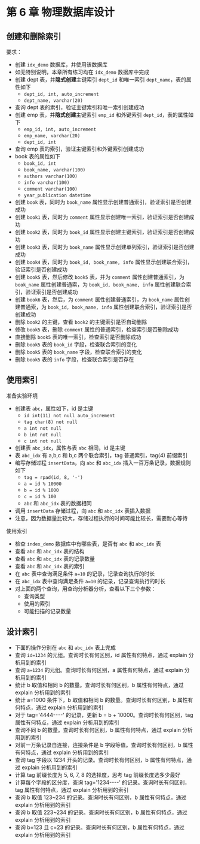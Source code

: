 # 第 6 章 物理数据库设计

## 创建和删除索引

要求：

- 创建 `idx_demo` 数据库，并使用该数据库
- 如无特别说明，本章所有练习均在 `idx_demo` 数据库中完成
- 创建 dept 表，并**隐式创建**主键索引 `dept_id` 和唯一索引 `dept_name`，表的属性如下
  - `dept_id, int, auto_increment`
  - `dept_name, varchar(20)`
- 查询 dept 表的索引，验证主键索引和唯一索引创建成功
- 创建 emp 表，并**隐式创建**主键索引 `emp_id` 和外键索引 `dept_id`，表的属性如下
  - `emp_id, int, auto_increment`
  - `emp_name, varchar(20)`
  - `dept_id, int`
- 查询 emp 表的索引，验证主键索引和外键索引创建成功
- book 表的属性如下
  - `book_id, int`
  - `book_name, varchar(100)`
  - `authors varchar(100)`
  - `info varchar(100)`
  - `comment varchar(100)`
  - `year_publication datetime`
- 创建 `book` 表，同时为 `book_name` 属性显示创建普通索引，验证索引是否创建成功
- 创建 `book1` 表，同时为 `comment` 属性显示创建唯一索引，验证索引是否创建成功
- 创建 `book2` 表，同时为 `book_id` 属性显示创建主键索引，验证索引是否创建成功
- 创建 `book3` 表，同时为 `book_name` 属性显示创建单列索引，验证索引是否创建成功
- 创建 `book4` 表，同时为 `book_id, book_name, info` 属性显示创建联合索引，验证索引是否创建成功
- 创建 `book5` 表，然后修改 `book5` 表，并为 `comment` 属性创建普通索引，为 `book_name` 属性创建普通索，为 `book_id, book_name, info` 属性创建联合索引，验证索引是否创建成功
- 创建 `book6` 表，然后，为 `comment` 属性创建普通索引，为 `book_name` 属性创建普通索，为 `book_id, book_name, info` 属性创建联合索引，验证索引是否创建成功
- 删除 `book2` 的主键，查看 `book2` 的主键索引是否自动删除
- 修改 `book5` 表，删除 `comment` 属性的普通索引，检查索引是否删除成功
- 直接删除 `book5` 表的唯一索引，检查索引是否删除成功
- 删除 `book5` 表的 `book_id` 字段，检查联合索引的变化
- 删除 `book5` 表的 `book_name` 字段，检查联合索引的变化
- 删除 `book5` 表的 `info` 字段，检查联合索引是否存在

## 使用索引

准备实验环境

- 创建表 `abc`，属性如下，id 是主键
  - `id int(11) not null auto_increment`
  - `tag char(8) not null`
  - `a int not null`
  - `b int not null`
  - `c int not null`
- 创建表 `abc_idx`，属性与表 `abc` 相同，id 是主键
- 表 `abc_idx` 有 a,b,c 和 b,c 两个联合索引，tag 普通索引，tag(4) 前缀索引
- 编写存储过程 `insertData`，向 `abc` 和 `abc_idx` 插入一百万条记录，数据规则如下
  - `tag = rpad(id, 8, '-')`
  - `a = id % 10000`
  - `b = id % 1000`
  - `c = id % 100`
  - `abc` 和 `abc_idx` 表的数据相同
- 调用 `insertData` 存储过程，向 `abc` 和 `abc_idx` 表插入数据
- 注意，因为数据量比较大，存储过程执行的时间可能比较长，需要耐心等待

使用索引

- 检查 `index_demo` 数据库中有哪些表，是否有 `abc` 和 `abc_idx` 表
- 查看 `abc` 和 `abc_idx` 表的结构
- 查看 `abc` 和 `abc_idx` 表的记录数量
- 查看 `abc` 和 `abc_idx` 表的索引
- 在 `abc` 表中查询满足条件 `a=10` 的记录，记录查询执行的时长
- 在 `abc_idx` 表中查询满足条件 `a=10` 的记录，记录查询执行的时长
- 对上面的两个查询，用查询分析器分析，查看以下三个参数：
  - 查询类型
  - 使用的索引
  - 可能扫描的记录数量

## 设计索引

- 下面的操作分别在 `abc` 和 `abc_idx` 表上完成
- 查询 `id=1234` 的元组。查询时长有何区别，id 属性有何特点，通过 explain 分析用到的索引
- 查询 `a=1234` 的元组。查询时长有何区别，a 属性有何特点，通过 explain 分析用到的索引
- 统计 b 取值和相同 b 的数量。查询时长有何区别，b 属性有何特点，通过 explain 分析用到的索引
- 统计 a=1000 条件下，b 取值和相同 b 的数量。查询时长有何区别，b 属性有何特点，通过 explain 分析用到的索引
- 对于 tag='4444----' 的记录，更新 b = b + 10000。查询时长有何区别，tag 属性有何特点，通过 explain 分析用到的索引
- 查询不同 b 的数量。查询时长有何区别，b 属性有何特点，通过 explain 分析用到的索引
- 对前一万条记录自连接，连接条件是 b 字段等值。查询时长有何区别，b 属性有何特点，通过 explain 分析用到的索引
- 查询 tag 字段以 1234 开头的记录。查询时长有何区别，b 属性有何特点，通过 explain 分析用到的索引
- 计算 tag 前缀长度为 5, 6, 7, 8 的选择度，思考 tag 前缀长度选多少最好
- 计算每个字段的区分度，查询 tag='1234----' 的记录。查询时长有何区别，tag 属性有何特点，通过 explain 分析用到的索引
- 查询 b 取值 123~234 的记录。查询时长有何区别，b 属性有何特点，通过 explain 分析用到的索引
- 查询 b 取值 223~234 的记录。查询时长有何区别，b 属性有何特点，通过 explain 分析用到的索引
- 查询 b=123 且 c=23 的记录。查询时长有何区别，b 属性有何特点，通过 explain 分析用到的索引
